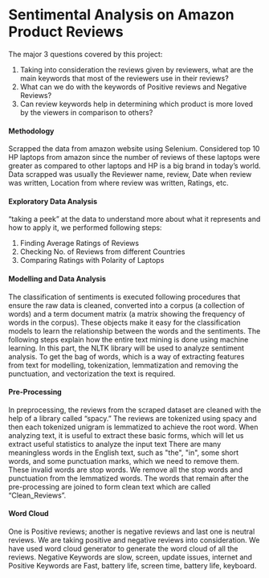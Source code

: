 # Sentimental Analysis on Amazon Product Reviews

The major 3 questions covered by this project:
1) Taking into consideration the reviews given by reviewers, what are the main keywords that most of the reviewers use in their reviews?
2) What can we do with the keywords of Positive reviews and Negative Reviews?
3) Can review keywords help in determining which product is more loved by the viewers in comparison to others?

#### Methodology
Scrapped the data from amazon website using Selenium. Considered top 10 HP laptops from amazon since the number of reviews of these laptops were greater as compared to other laptops and HP is a big brand in today’s world. Data scrapped was usually the Reviewer name, review, Date when review was written, Location from where review was written, Ratings, etc.

#### Exploratory Data Analysis
“taking a peek” at the data to understand more about what it represents and how to apply it, we performed following steps:
1. Finding Average Ratings of Reviews
2. Checking No. of Reviews from different Countries
3. Comparing Ratings with Polarity of Laptops

#### Modelling and Data Analysis
The classification of sentiments is executed following procedures that ensure the raw data is cleaned, converted into a corpus (a collection of words) and a term document matrix (a matrix showing the frequency of words in the corpus). These objects make it easy for the classification models to learn the relationship between the words and the sentiments. The following steps explain how the entire text mining is done using machine learning. In this part, the NLTK library will be used to analyze sentiment analysis. To get the bag of words, which is a way of extracting features from text for modelling, tokenization, lemmatization and removing the punctuation, and vectorization the text is required.

#### Pre-Processing
In preprocessing, the reviews from the scraped dataset are cleaned with the help of a library called “spacy.” The reviews are tokenized using spacy and then each tokenized unigram is lemmatized to achieve the root word. When analyzing text, it is useful to extract these basic forms, which will let us extract useful statistics to analyze the input text There are many meaningless words in the English text, such as "the", "in", some short words, and some punctuation marks, which we need to remove them. These invalid words are stop words. We remove all the stop words and punctuation from the lemmatized words. The words that remain after the pre-processing are joined to form clean text which are called “Clean_Reviews”.

#### Word Cloud
One is Positive reviews; another is negative reviews and last one is neutral reviews. We are taking positive and negative reviews into consideration. We have used word cloud generator to generate the word cloud of all the reviews. Negative Keywords are slow, screen, update issues, internet and Positive Keywords are Fast, battery life, screen time, battery life, keyboard.

  
